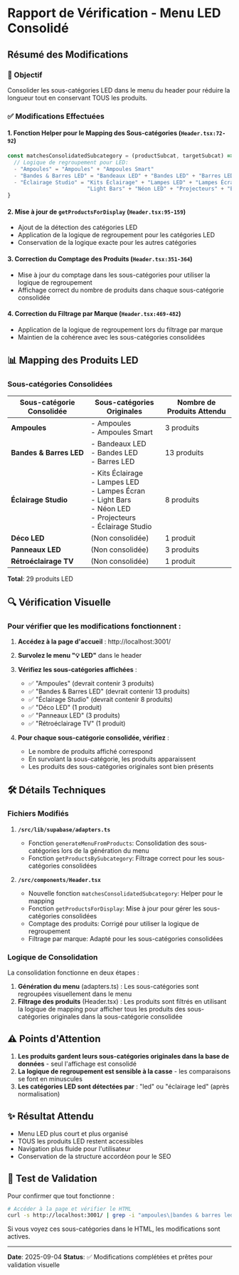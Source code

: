 # Rapport de Vérification - Menu LED Consolidé

## Résumé des Modifications

### 🎯 Objectif
Consolider les sous-catégories LED dans le menu du header pour réduire la longueur tout en conservant TOUS les produits.

### ✅ Modifications Effectuées

#### 1. **Fonction Helper pour le Mapping des Sous-catégories** (`Header.tsx:72-92`)
```typescript
const matchesConsolidatedSubcategory = (productSubcat, targetSubcat) => {
  // Logique de regroupement pour LED:
  - "Ampoules" = "Ampoules" + "Ampoules Smart"
  - "Bandes & Barres LED" = "Bandeaux LED" + "Bandes LED" + "Barres LED"  
  - "Éclairage Studio" = "Kits Éclairage" + "Lampes LED" + "Lampes Écran" + 
                         "Light Bars" + "Néon LED" + "Projecteurs" + "Éclairage Studio"
}
```

#### 2. **Mise à jour de `getProductsForDisplay`** (`Header.tsx:95-159`)
- Ajout de la détection des catégories LED
- Application de la logique de regroupement pour les catégories LED
- Conservation de la logique exacte pour les autres catégories

#### 3. **Correction du Comptage des Produits** (`Header.tsx:351-364`)
- Mise à jour du comptage dans les sous-catégories pour utiliser la logique de regroupement
- Affichage correct du nombre de produits dans chaque sous-catégorie consolidée

#### 4. **Correction du Filtrage par Marque** (`Header.tsx:469-482`)
- Application de la logique de regroupement lors du filtrage par marque
- Maintien de la cohérence avec les sous-catégories consolidées

## 📊 Mapping des Produits LED

### Sous-catégories Consolidées

| Sous-catégorie Consolidée | Sous-catégories Originales | Nombre de Produits Attendu |
|---------------------------|----------------------------|----------------------------|
| **Ampoules** | - Ampoules<br>- Ampoules Smart | 3 produits |
| **Bandes & Barres LED** | - Bandeaux LED<br>- Bandes LED<br>- Barres LED | 13 produits |
| **Éclairage Studio** | - Kits Éclairage<br>- Lampes LED<br>- Lampes Écran<br>- Light Bars<br>- Néon LED<br>- Projecteurs<br>- Éclairage Studio | 8 produits |
| **Déco LED** | (Non consolidée) | 1 produit |
| **Panneaux LED** | (Non consolidée) | 3 produits |
| **Rétroéclairage TV** | (Non consolidée) | 1 produit |

**Total**: 29 produits LED

## 🔍 Vérification Visuelle

### Pour vérifier que les modifications fonctionnent :

1. **Accédez à la page d'accueil** : http://localhost:3001/
2. **Survolez le menu "💡 LED"** dans le header
3. **Vérifiez les sous-catégories affichées** :
   - ✅ "Ampoules" (devrait contenir 3 produits)
   - ✅ "Bandes & Barres LED" (devrait contenir 13 produits)
   - ✅ "Éclairage Studio" (devrait contenir 8 produits)
   - ✅ "Déco LED" (1 produit)
   - ✅ "Panneaux LED" (3 produits)
   - ✅ "Rétroéclairage TV" (1 produit)

4. **Pour chaque sous-catégorie consolidée, vérifiez** :
   - Le nombre de produits affiché correspond
   - En survolant la sous-catégorie, les produits apparaissent
   - Les produits des sous-catégories originales sont bien présents

## 🛠️ Détails Techniques

### Fichiers Modifiés

1. **`/src/lib/supabase/adapters.ts`**
   - Fonction `generateMenuFromProducts`: Consolidation des sous-catégories lors de la génération du menu
   - Fonction `getProductsBySubcategory`: Filtrage correct pour les sous-catégories consolidées

2. **`/src/components/Header.tsx`**
   - Nouvelle fonction `matchesConsolidatedSubcategory`: Helper pour le mapping
   - Fonction `getProductsForDisplay`: Mise à jour pour gérer les sous-catégories consolidées
   - Comptage des produits: Corrigé pour utiliser la logique de regroupement
   - Filtrage par marque: Adapté pour les sous-catégories consolidées

### Logique de Consolidation

La consolidation fonctionne en deux étapes :

1. **Génération du menu** (adapters.ts) : Les sous-catégories sont regroupées visuellement dans le menu
2. **Filtrage des produits** (Header.tsx) : Les produits sont filtrés en utilisant la logique de mapping pour afficher tous les produits des sous-catégories originales dans la sous-catégorie consolidée

## ⚠️ Points d'Attention

1. **Les produits gardent leurs sous-catégories originales dans la base de données** - seul l'affichage est consolidé
2. **La logique de regroupement est sensible à la casse** - les comparaisons se font en minuscules
3. **Les catégories LED sont détectées par** : "led" ou "éclairage led" (après normalisation)

## ✨ Résultat Attendu

- Menu LED plus court et plus organisé
- TOUS les produits LED restent accessibles
- Navigation plus fluide pour l'utilisateur
- Conservation de la structure accordéon pour le SEO

## 📝 Test de Validation

Pour confirmer que tout fonctionne :

```bash
# Accéder à la page et vérifier le HTML
curl -s http://localhost:3001/ | grep -i "ampoules\|bandes & barres led\|éclairage studio"
```

Si vous voyez ces sous-catégories dans le HTML, les modifications sont actives.

---

**Date**: 2025-09-04
**Status**: ✅ Modifications complétées et prêtes pour validation visuelle